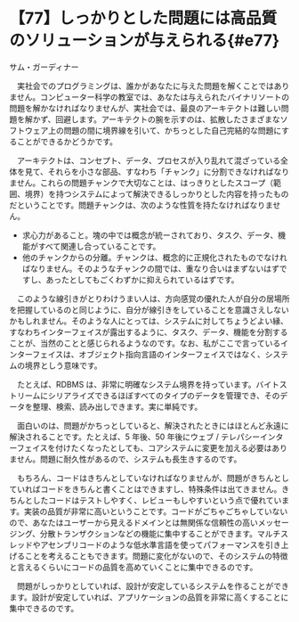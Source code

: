 # 【77】しっかりとした問題には高品質のソリューションが与えられる{#e77}

<div class="author">サム・ガーディナー</div>

　実社会でのプログラミングは、誰かがあなたに与えた問題を解くことではありません。コンピューター科学の教室では、あなたは与えられたバイナリソートの問題を解かなければなりませんが、実社会では、最良のアーキテクトは難しい問題を解かず、回避します。アーキテクトの腕を示すのは、拡散したさまざまなソフトウェア上の問題の間に境界線を引いて、かちっとした自己完結的な問題にすることができるかどうかです。

　アーキテクトは、コンセプト、データ、プロセスが入り乱れて混ざっている全体を見て、それらを小さな部品、すなわち「チャンク」に分割できなければなりません。これらの問題チャンクで大切なことは、はっきりとしたスコープ（範囲、境界）を持つシステムによって解決できるしっかりとした内容を持ったものだということです。問題チャンクは、次のような性質を持たなければなりません。

* 求心力があること。塊の中では概念が統ーされており、タスク、データ、機能がすべて関連し合っていることです。
* 他のチャンクからの分離。チャンクは、概念的に正規化されたものでなければなりません。そのようなチャンクの間では、重なり合いはまずないはずですし、あったとしてもごくわずかに抑えられているはずです。

　このような線引きがとりわけうまい人は、方向感覚の優れた人が自分の居場所を把握しているのと同じように、自分が線引きをしていることを意識さえしないかもしれません。そのような人にとっては、システムに対してちょうどよい縁、すなわちインターフェイスが露出するように、タスク、データ、機能を分割することが、当然のことと感じられるようなのです。なお、私がここで言っているインターフェイスは、オブジェクト指向言語のインターフェイスではなく、システムの境界としう意味です。

　たとえば、RDBMS は、非常に明確なシステム境界を持っています。バイトストリームにシリアライズできるほぼすべてのタイプのデータを管理でき、そのデータを整理、検索、読み出しできます。実に単純です。

　面白いのは、問題がかちっとしていると、解決されたときにはほとんど永遠に解決されることです。たとえば、5 年後、50 年後にウェブ / テレパシーインターフェイスを付けたくなったとしても、コアシステムに変更を加える必要はありません。問題に耐久性があるので、システムも長生きするのです。

　もちろん、コードはきちんとしていなければなりませんが、問題がきちんとしていればコードをきちんと書くことはできますし、特殊条件は出てきません。きちんとしたコードはテストしやすく、レビューもしやすいという点で優れています。実装の品質が非常に高いということです。コードがごちゃごちゃしていないので、あなたはユーザーから見えるドメインとは無関係な信頼性の高いメッセージング、分散トランザクションなどの機能に集中することができます。マルチスレッドやアセンブリコードのような低水準言語を使ってパフォーマンスを引き上げることを考えることもできます。問題に変化がないので、そのシステムの特徴と言えるくらいにコードの品質を高めていくことに集中できるのです。

　問題がしっかりとしていれば、設計が安定しているシステムを作ることができます。設計が安定していれば、アプリケーションの品質を非常に高くすることに集中できるのです。
